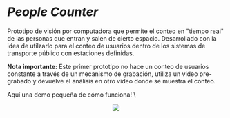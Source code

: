 # ***People Counter***
Prototipo de visión por computadora que permite el conteo en "tiempo real" de las personas que entran y salen de cierto espacio. Desarrollado con la idea de utilzarlo para el conteo de usuarios dentro de los sistemas de transporte público con estaciones definidas.

**Nota importante:** Este primer prototipo no hace un conteo de usuarios constante a través de un mecanismo de grabación, utiliza un video pre-grabado y devuelve el análisis en otro video donde se muestra el conteo. 

Aquí una demo pequeña de cómo funciona! \
<div style="text-align:center">
  <img src="https://github.com/AnsharShampoo/people_counter/blob/main/media/mini_demo.gif" />
</div>

